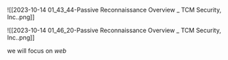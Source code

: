 ![[2023-10-14 01_43_44-Passive Reconnaissance Overview _ TCM Security, Inc..png]]


![[2023-10-14 01_46_20-Passive Reconnaissance Overview _ TCM Security, Inc..png]]

we will focus on *web*
